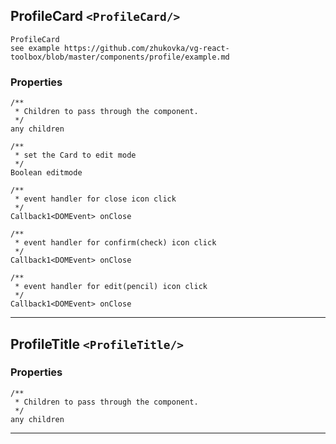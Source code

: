 ## ProfileCard `<ProfileCard/>`

```
ProfileCard
see example https://github.com/zhukovka/vg-react-toolbox/blob/master/components/profile/example.md 
```

### Properties
```
/**
 * Children to pass through the component.  
 */
any children

/**
 * set the Card to edit mode  
 */
Boolean editmode

/**
 * event handler for close icon click  
 */
Callback1<DOMEvent> onClose

/**
 * event handler for confirm(check) icon click  
 */
Callback1<DOMEvent> onClose

/**
 * event handler for edit(pencil) icon click  
 */
Callback1<DOMEvent> onClose
```


------------------------------------------------------------------

## ProfileTitle `<ProfileTitle/>`

### Properties
```
/**
 * Children to pass through the component.  
 */
any children
```


------------------------------------------------------------------

